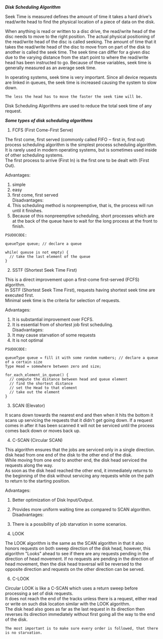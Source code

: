 ***Disk Scheduling Algorithm***

Seek Time is measured defines the amount of time it takes a hard drive's
read/write head to find the physical location of a piece of data on the disk.  

When anything is read or written to a disc drive, the read/write head of the disc
needs to move to the right position. The actual physical positioning of the
read/write head of the disc is called seeking. The amount of time that it
takes the read/write head of the disc to move from on part of the disk to
another is called the seek time. The seek time can differ for a given disc due
to the varying distance from the start point to where the read/write head has
been instructed to go. Because of these variables, seek time is generally
measured as an average seek time.  

In operating systems, seek time is very important. Since all device requests
are linked in queues, the seek time is increased causing the system to slow down.

```
The less the head has to move the faster the seek time will be.  
```
Disk Scheduling Algorithms are used to reduce the total seek time of any request.  

***Some types of disk scheduling algorithms***

1. FCFS (First Come-First Serve)

The first come, first served (commonly called FIFO ‒ first in, first out) process
scheduling algorithm is the simplest process scheduling algorithm.    
It is rarely used in modern operating systems, but is sometimes used inside of
other scheduling systems.    
The first process to arrive (First In) is the first one to be dealt with (First Out).

Advantages:    
  1. simple  
  2. easy    
  3. first come, first served      
Disadvantages:    
  1. This scheduling method is nonpreemptive, that is, the process will run until it finishes.    
  2. Because of this nonpreemptive scheduling, short processes which are at the back
  of the queue have to wait for the long process at the front to finish.  

```
PSUDOCODE:

queueType queue; // declare a queue

while( queuse is not empty) {
  // take the last element of the queue
}
```

2. SSTF (Shortest Seek Time First)  

This is a direct improvement upon a first-come first-served (FCFS) algorithm.    
In SSTF (Shortest Seek Time First), requests having shortest seek time are executed first.    
Minimal seek time is the criteria for selection of requests.  

Advantages:  
  1. It is substantial improvement over FCFS.  
  2. It is essential from of shortest job first scheduling.  
Disadvantages:  
  1. It may cause starvation of some requests
  2. It is not optimal

```
PSUDOCODE:

queueType queue = fill it with some random numbers; // declare a queue of a certain size
Type Head = somewhere between zero and size;

for_each_element_in_queue() {
  // compute the distance between head and queue element
  // find the shortest distance
  // set the Head to that element
  // take out the element
}
```

3. SCAN (Elevator)  

It scans down towards the nearest end and then when it hits the bottom it scans up
servicing the requests that it didn't get going down. If a request comes in after
it has been scanned it will not be serviced until the process comes back down or moves back up.

4. C-SCAN (Circular SCAN)

This algorithm ensures that the jobs are serviced only in a single direction.  
disk head from one end of the disk to the other end of the disk.  
While moving from one end to another end, the disk head serviced the requests along the way.    
As soon as the disk head reached the other end, it immediately returns to the beginning
of the disk without servicing any requests while on the path to return to the starting position.

Advantages:    
  1. Better optimization of Disk Input/Output.  
  2. Provides more uniform waiting time as compared to SCAN algorithm.  
Disadvantages:  
  1. There is a possibility of job starvation in some scenarios.  

5. LOOK  

The LOOK algorithm is the same as the SCAN algorithm in that it also honors requests
on both sweep direction of the disk head, however, this algorithm "Looks" ahead to see
if there are any requests pending in the direction of head movement. If no requests
are pending in the direction of head movement, then the disk head traversal will be
reversed to the opposite direction and requests on the other direction can be served.

6. C-LOOK  

Circular LOOK is like a C-SCAN which uses a return sweep before processing a set of disk
requests.  
It does not reach the end of the tracks unless there is a request, either read or write on
such disk location similar with the LOOK algorithm.  
The disk head also goes as far as the last request in its direction then reverses its direction
immediately without first going all the way to the end of the disk.


```
The most important is to make sure every order is followed, that there is no starvation.
```
